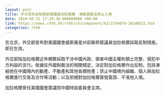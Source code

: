 ```yaml
---
layout: post
title: 中方宣布反制美前眾議員加拉格爾　凍結資產及禁止入境
date: 2024-05-21 17:29:38.000000000 +08:00
link: https://news.rthk.hk/rthk/ch/component/k2/1754079-20240521.htm
categories: rthk
---
```


在北京，外交部宣布對美國國會威斯康星州前聯邦眾議員加拉格爾採取反制措施，即日生效。

外交部指加拉格爾近年頻繁採取干涉中國內政、損害中國主權和領土完整、侵犯中方利益的言行。依據反外國制裁法的相關規定，決定對加拉格爾作出反制，包括凍結他在中國境內的動產、不動產和其他各類財產；禁止中國境內組織、個人與加拉格爾進行交易及合作等活動；以及拒絕對加拉格爾簽發簽證、不准他入境。

加拉格爾曾任美國國會眾議院中國特設委員會主席。
